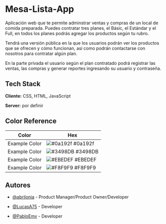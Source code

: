 # Mesa-Lista-App

Aplicación web que te permite adminstrar ventas y compras de un local de comida preparada. Puedes contratar tres planes, el Básic, el Estándar y el Full, en todos los planes podrás agregar los productos según tu rubro.

Tendrá una versión pública en la que los usuarios podrán ver los productos que se ofrecen y cómo funcionan, así como podrán contactarse con nosotros para contratar algún plan.

En la parte privada el usuario según el plan contratado podrá registrar las ventas, las compras y generar reportes ingresando su usuario y contraseña.

## Tech Stack

**Cliente:** CSS, HTML, JavaScript

**Server:** por definir

## Color Reference

| Color             | Hex                                                                |
| ----------------- | ------------------------------------------------------------------ |
| Example Color | ![#0a192f](https://via.placeholder.com/10/0a192f?text=+) #0a192f |
| Example Color | ![#3498DB](https://via.placeholder.com/10/3498DB?text=+) #3498DB |
| Example Color | ![#EBEDEF](https://via.placeholder.com/10/EBEDEF?text=+) #EBEDEF |
| Example Color | ![#F8F9F9](https://via.placeholder.com/10/F8F9F9?text=+) #F8F9F9 |



## Autores

- [@abrilonia](https://www.github.com/abrilonia) - Product Manager/Product Owner/Developer


- [@LucasA75](https://www.github.com/LucasA75) - Developer

- [@PabloEmv](https://www.github.com/PabloEmv) - Developer

